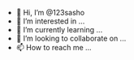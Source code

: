 - 👋 Hi, I’m @123sasho
- 👀 I’m interested in ...
- 🌱 I’m currently learning ...
- 💞️ I’m looking to collaborate on ...
- 📫 How to reach me ...

<!---
123sasho/123sasho is a ✨ special ✨ repository because its `README.md` (this file) appears on your GitHub profile.
You can click the Preview link to take a look at your changes.
--->
